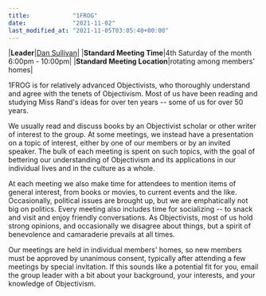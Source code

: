 ```yaml
---
title:            "1FROG"
date:             "2021-11-02"
last_modified_at: "2021-11-05T03:05:40+00:00"
---
```


|**Leader**|[Dan Sullivan](mailto:dansullivanstl@gmail.com?subject=Interest+in+1FROG)|
|**Standard Meeting Time**|4th Saturday of the month<br />6:00pm - 10:00pm|
|**Standard Meeting Location**|rotating among members' homes|

1FROG is for relatively advanced Objectivists, who thoroughly understand and agree with the tenets of Objectivism. Most of us have been reading and studying Miss Rand's ideas for over ten years -- some of us for over 50 years.

We usually read and discuss books by an Objectivist scholar or other writer of interest to the group. At some meetings, we instead have a presentation on a topic of interest, either by one of our members or by an invited speaker. The bulk of each meeting is spent on such topics, with the goal of bettering our understanding of Objectivism and its applications in our individual lives and in the culture as a whole.

At each meeting we also make time for attendees to mention items of general interest, from books or movies, to current events and the like. Occasionally, political issues are brought up, but we are emphatically not big on politics. Every meeting also includes time for socializing -- to snack and visit and enjoy friendly conversations. As Objectivists, most of us hold strong opinions, and occasionally we disagree about things, but a spirit of benevolence and camaraderie prevails at all times.

Our meetings are held in individual members' homes, so new members must be approved by unanimous consent, typically after attending a few meetings by special invitation. If this sounds like a potential fit for you, email the group leader with a bit about your background, your interests, and your knowledge of Objectivism.
